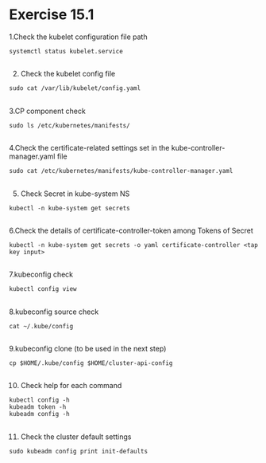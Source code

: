 # Exercise 15.1


1.Check the kubelet configuration file path
```
systemctl status kubelet.service
```

##

2. Check the kubelet config file
```
sudo cat /var/lib/kubelet/config.yaml
```

##

3.CP component check
```
sudo ls /etc/kubernetes/manifests/
```

##

4.Check the certificate-related settings set in the kube-controller-manager.yaml file
```
sudo cat /etc/kubernetes/manifests/kube-controller-manager.yaml
```

##

5. Check Secret in kube-system NS
```
kubectl -n kube-system get secrets
```

##

6.Check the details of certificate-controller-token among Tokens of Secret
```
kubectl -n kube-system get secrets -o yaml certificate-controller <tap key input>
```

##

7.kubeconfig check
```
kubectl config view
```

##

8.kubeconfig source check
```
cat ~/.kube/config
```

##

9.kubeconfig clone (to be used in the next step)
```
cp $HOME/.kube/config $HOME/cluster-api-config
```

##

10. Check help for each command

```
kubectl config -h
kubeadm token -h
kubeadm config -h
```

##

11. Check the cluster default settings
```
sudo kubeadm config print init-defaults
```